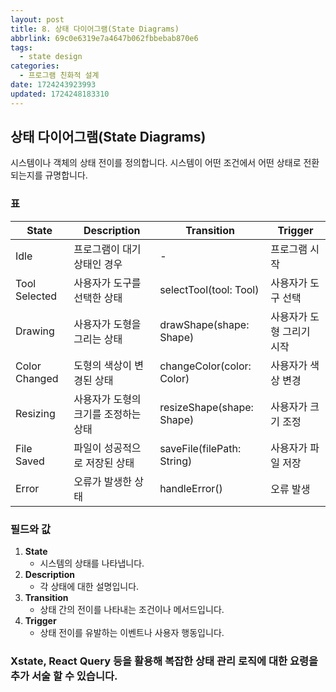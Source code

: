 ```yaml
---
layout: post
title: 8. 상태 다이어그램(State Diagrams)
abbrlink: 69c0e6319e7a4647b062fbbebab870e6
tags:
  - state design
categories:
  - 프로그램 친화적 설계
date: 1724243923993
updated: 1724248183310
---
```


## 상태 다이어그램(State Diagrams)

시스템이나 객체의 상태 전이를 정의합니다. 시스템이 어떤 조건에서 어떤 상태로 전환되는지를 규명합니다.

### 표

| State         | Description          | Transition                 | Trigger        |
| ------------- | -------------------- | -------------------------- | -------------- |
| Idle          | 프로그램이 대기 상태인 경우      | -                          | 프로그램 시작        |
| Tool Selected | 사용자가 도구를 선택한 상태      | selectTool(tool: Tool)     | 사용자가 도구 선택     |
| Drawing       | 사용자가 도형을 그리는 상태      | drawShape(shape: Shape)    | 사용자가 도형 그리기 시작 |
| Color Changed | 도형의 색상이 변경된 상태       | changeColor(color: Color)  | 사용자가 색상 변경     |
| Resizing      | 사용자가 도형의 크기를 조정하는 상태 | resizeShape(shape: Shape)  | 사용자가 크기 조정     |
| File Saved    | 파일이 성공적으로 저장된 상태     | saveFile(filePath: String) | 사용자가 파일 저장     |
| Error         | 오류가 발생한 상태           | handleError()              | 오류 발생          |

### 필드와 값

1. **State**
   - 시스템의 상태를 나타냅니다.
2. **Description**
   - 각 상태에 대한 설명입니다.
3. **Transition**
   - 상태 간의 전이를 나타내는 조건이나 메서드입니다.
4. **Trigger**
   - 상태 전이를 유발하는 이벤트나 사용자 행동입니다.

### Xstate, React Query 등을 활용해 복잡한 상태 관리 로직에 대한 요령을 추가 서술 할 수 있습니다.
